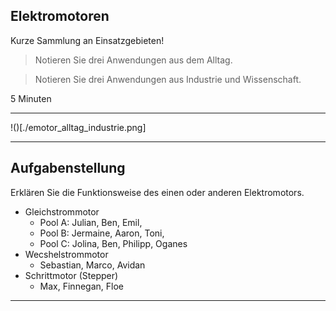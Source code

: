 ## Elektromotoren

Kurze Sammlung an Einsatzgebieten!

> Notieren Sie drei Anwendungen aus dem Alltag.

> Notieren Sie drei Anwendungen aus Industrie und Wissenschaft.

5 Minuten

---

!()[./emotor_alltag_industrie.png]

---

## Aufgabenstellung

Erklären Sie die Funktionsweise des einen oder anderen Elektromotors.

- Gleichstrommotor
    - Pool A: Julian, Ben, Emil, 
    - Pool B: Jermaine, Aaron, Toni, 
    - Pool C: Jolina, Ben, Philipp, Oganes
- Wecshelstrommotor
    - Sebastian, Marco, Avidan
- Schrittmotor (Stepper)
    - Max, Finnegan, Floe

---

